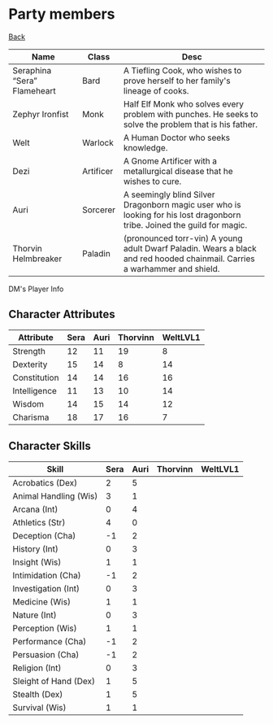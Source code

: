# Party members
[Back](ErubounesuWikiMain.md)

Name | Class |Desc
-- | -- | --
Seraphina “Sera” Flameheart | Bard | A Tiefling Cook, who wishes to prove herself to her family's lineage of cooks.
Zephyr Ironfist | Monk | Half Elf Monk who solves every problem with punches. He seeks to solve the problem that is his father.
Welt | Warlock |A Human Doctor who seeks knowledge.
Dezi | Artificer | A Gnome Artificer with a metallurgical disease that he wishes to cure.
Auri | Sorcerer |A seemingly blind Silver Dragonborn magic user who is looking for his lost dragonborn tribe. Joined the guild for magic.
Thorvin Helmbreaker | Paladin | (pronounced torr-vin) A young adult Dwarf Paladin. Wears a black and red hooded chainmail. Carries a warhammer and shield.

DM's Player Info
## Character Attributes
| Attribute      | Sera        | Auri        | Thorvinn | WeltLVL1
| -------------- | ----------- | ----------- | --        | --
| Strength       | 12          | 11          |19   | 8
| Dexterity      | 15          | 14          |8    | 14
| Constitution   | 14          | 14          |16   | 16
| Intelligence   | 11          | 13          |10   | 14
| Wisdom         | 14          | 15          |14   | 12
| Charisma       | 18          | 17          |16   | 7

## Character Skills
| Skill                | Sera        | Auri        | Thorvinn | WeltLVL1
| -------------------- | ----------- | ----------- | --- | ---
| Acrobatics (Dex)     | 2           | 5           |  |
| Animal Handling (Wis)| 3           | 1           |  |
| Arcana (Int)         | 0           | 4           |  |
| Athletics (Str)      | 4           | 0           |  |
| Deception (Cha)      | -1          | 2           |  |
| History (Int)        | 0           | 3           |  |
| Insight (Wis)        | 1           | 1           |  |
| Intimidation (Cha)   | -1          | 2           |  |
| Investigation (Int)  | 0           | 3           |  |
| Medicine (Wis)       | 1           | 1           |  |
| Nature (Int)         | 0           | 3           |  |
| Perception (Wis)     | 1           | 1           |  |
| Performance (Cha)    | -1          | 2           |  |
| Persuasion (Cha)     | -1          | 2           |  |
| Religion (Int)       | 0           | 3           |  |
| Sleight of Hand (Dex)| 1           | 5           |  |
| Stealth (Dex)        | 1           | 5           |  |
| Survival (Wis)       | 1           | 1           |  |
